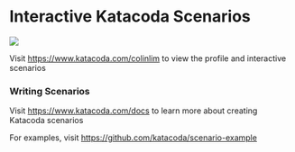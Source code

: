 # Interactive Katacoda Scenarios

[![](http://shields.katacoda.com/katacoda/colinlim/count.svg)](https://www.katacoda.com/colinlim "Get your profile on Katacoda.com")

Visit https://www.katacoda.com/colinlim to view the profile and interactive scenarios

### Writing Scenarios
Visit https://www.katacoda.com/docs to learn more about creating Katacoda scenarios

For examples, visit https://github.com/katacoda/scenario-example
